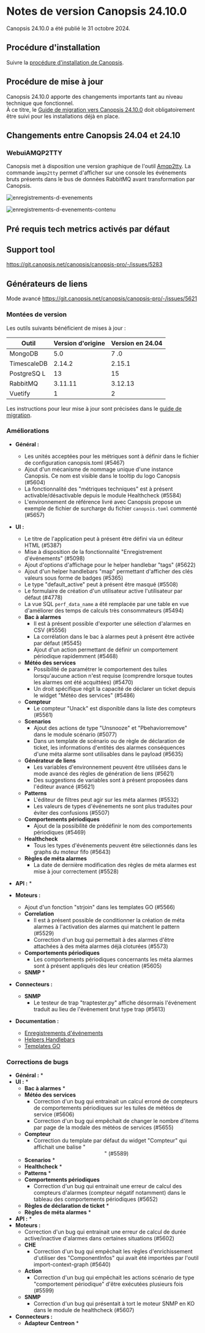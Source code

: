 # Notes de version Canopsis 24.10.0

Canopsis 24.10.0 a été publié le 31 octobre 2024.

## Procédure d'installation

Suivre la [procédure d'installation de Canopsis](../guide-administration/installation/index.md).

## Procédure de mise à jour

Canopsis 24.10.0 apporte des changements importants tant au niveau technique que fonctionnel.  
À ce titre, le [Guide de migration vers Canopsis 24.10.0](migration/migration-24.10.0.md) doit obligatoirement être suivi pour les installations déjà en place.

## Changements entre Canopsis 24.04 et 24.10

### WebuiAMQP2TTY

Canopsis met à disposition une version graphique de l'outil [Amqp2tty](../../../guide-de-depannage/amqp2tty).
La commande ̀`amqp2tty` permet d'afficher sur une console les événements bruts présents dans le bus de données RabbitMQ avant transformation par Canopsis.

![enregistrements-d-evenements](../../guide-utilisation/menu-administration/img/enregistrements-d-evenements.png)

![enregistrements-d-evenements-contenu](../../guide-utilisation/menu-administration/img/enregistrements-d-evenements-contenu.png)

## Pré requis tech metrics activés par défaut


## Support tool

https://git.canopsis.net/canopsis/canopsis-pro/-/issues/5283

## Générateurs de liens

Mode avancé https://git.canopsis.net/canopsis/canopsis-pro/-/issues/5621

### Montées de version 

Les outils suivants bénéficient de mises à jour :

| Outil       | Version d'origine | Version en 24.04    |
| ----------- | ----------------- | ------------------- |
| MongoDB     | 5.0               | 7 .0                |
| TimescaleDB | 2.14.2            | 2.15.1              |
| PostgreSQ L | 13                | 15                  |
| RabbitMQ    | 3.11.11           | 3.12.13             |
| Vuetify     | 1                 | 2                   |

Les instructions pour leur mise à jour sont précisées dans le [guide de migration](migration/migration-24.10.0.md).

### Améliorations

*  **Général :**
    * Les unités acceptées pour les métriques sont à définir dans le fichier de configuration canopsis.toml (#5467)
    * Ajout d'un mécanisme de nommage unique d'une instance Canopsis. Ce nom est visible dans le tooltip du logo Canopsis (#5604)
    * La fonctionnalité des "métriques techniques" est à présent activable/désactivable depuis le module Healthcheck (#5584)
    * L'environnement de référence livré avec Canopsis propose un exemple de fichier de surcharge du fichier `canopsis.toml` commenté (#5657)
*  **UI :**
    * Le titre de l'application peut à présent être défini via un éditeur HTML (#5387)
    * Mise à disposition de la fonctionnalité "Enregistrement d'événements" (#5098)
    * Ajout d'options d'affichage pour le helper handlebar "tags" (#5622)
    * Ajout d'un helper handlebars "map" permettant d'afficher des clés valeurs sous forme de badges (#5365)
    * Le type "default_active" peut à présent être masqué (#5508)
    * Le formulaire de création d'un utilisateur active l'utilisateur par défaut (#4778)
    * La vue SQL `perf_data_name` a été remplacée par une table en vue d'améliorer des temps de calculs très consommateurs (#5494)
    * **Bac à alarmes**
        * Il est à présent possible d'exporter une sélection d'alarmes en CSV (#5556)
        * La corrélation dans le bac à alarmes peut à présent être activée par défaut (#5545)
        * Ajout d'un action permettant de définir un comportement périodique rapidemment (#5468)
    * **Météo des services**
        * Possibilité de paramétrer le comportement des tuiles lorsqu'aucune action n'est requise (comprendre lorsque toutes les alarmes ont été acquittées) (#5470)
       * Un droit spécifique régit la capacité de déclarer un ticket depuis le widget "Météo des services" (#5486)
    * **Compteur**
        * Le compteur "Unack" est disponible dans la liste des compteurs (#5561)
    * **Scenarios**
        * Ajout des actions de type "Unsnooze" et "Pbehaviorremove" dans le module scénario (#5077)
        * Dans un template de scénario ou de règle de déclaration de ticket, les informations d'entités des alarmes conséquences d'une méta alarme sont utilisables dans le payload (#5635)
    * **Générateur de liens**
        * Les variables d'environnement peuvent être utilisées dans le mode avancé des règles de génération de liens (#5621)
        * Des suggestions de variables sont à présent proposées dans l'éditeur avancé (#5621)
    * **Patterns**
        * L'éditeur de filtres peut agir sur les méta alarmes (#5532)
        * Les valeurs de types d'événements ne sont plus traduites pour éviter des confusions (#5507)
    * **Comportements périodiques**
        * Ajout de la possibilité de prédéfinir le nom des comportements périodiques (#5469)
    * **Healthcheck**
        * Tous les types d'événements peuvent être sélectionnés dans les graphs du moteur fifo (#5643)
    * **Règles de méta alarmes**
        * La date de dernière modification des règles de méta alarmes est mise à jour correctement (#5528) 
*  **API :**
    * 
*  **Moteurs :**
    * Ajout d'un fonction "strjoin" dans les templates GO (#5566)
    * **Correlation**
        * Il est à présent possible de conditionner la création de méta alarmes à l'activation des alarmes qui matchent le pattern (#5529)
        * Correction d'un bug qui permettait à des alarmes d'être attachées à des méta alarmes déjà cloturées (#5573)
    * **Comportements périodiques**
        * Les comportements périodiques concernants les méta alarmes sont à présent appliqués dès leur création (#5605)
    * **SNMP**
        * 
*  **Connecteurs :**
    * **SNMP**
        * Le testeur de trap "traptester.py" affiche désormais l'événement traduit au lieu de l'événement brut type trap (#5613)

*  **Documentation :**
    * [Enregistrements d'événements](../../guide-utilisation/menu-administration/enregistrements-d-evenements/)
    * [Helpers Handlebars](../../guide-utilisation/interface/helpers/)
    * [Templates GO](../../guide-utilisation/templates-go/)
 

### Corrections de bugs

*  **Général :**
    * 
*  **UI :**
    * 
    * **Bac à alarmes**
        * 
    * **Météo des services**
        * Correction d'un bug qui entrainait un calcul erroné de compteurs de comportements périodiques sur les tuiles de météos de service (#5606)
        * Correction d'un bug qui empêchait de changer le nombre d'items par page de la modale des météos de services (#5655)
    * **Compteur**
        * Correction du template par défaut du widget "Compteur" qui affichait une balise "<center>" (#5589)
    * **Scenarios**
        * 
    * **Healthcheck**
        * 
    * **Patterns**
        * 
    * **Comportements périodiques**
        * Correction d'un bug qui entrainait une erreur de calcul des compteurs d'alarmes (compteur négatif notamment) dans le tableau des comportements périodiques (#5652)
    * **Règles de déclaration de ticket**
        * 
    * **Règles de méta alarmes**
        * 
*  **API :**
    * 
*  **Moteurs :**
    * Correction d'un bug qui entrainait une erreur de calcul de durée active/inactive d'alarmes dans certaines situations (#5602)
    * **CHE**
        * Correction d'un bug qui empêchait les règles d'enrichissement d'utiliser des "ComponentInfos" qui avait été importées par l'outil import-context-graph (#5640)
    * **Action**
        * Correction d'un bug qui empêchait les actions scénario de type "comportement périodique" d'être exécutées plusieurs fois (#5599)
    * **SNMP**
        * Correction d'un bug qui présentait à tort le moteur SNMP en KO dans le module de healthcheck (#5607)
*  **Connecteurs :**
    * **Adapteur Centreon**
        * 
